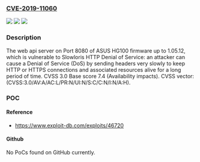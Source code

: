 ### [CVE-2019-11060](https://cve.mitre.org/cgi-bin/cvename.cgi?name=CVE-2019-11060)
![](https://img.shields.io/static/v1?label=Product&message=HG100%20firmware&color=blue)
![](https://img.shields.io/static/v1?label=Version&message=n%2Fa&color=blue)
![](https://img.shields.io/static/v1?label=Vulnerability&message=CWE-400%20Uncontrolled%20Resource%20Consumption&color=brighgreen)

### Description

The web api server on Port 8080 of ASUS HG100 firmware up to 1.05.12, which is vulnerable to Slowloris HTTP Denial of Service: an attacker can cause a Denial of Service (DoS) by sending headers very slowly to keep HTTP or HTTPS connections and associated resources alive for a long period of time. CVSS 3.0 Base score 7.4 (Availability impacts). CVSS vector: (CVSS:3.0/AV:A/AC:L/PR:N/UI:N/S:C/C:N/I:N/A:H).

### POC

#### Reference
- https://www.exploit-db.com/exploits/46720

#### Github
No PoCs found on GitHub currently.

